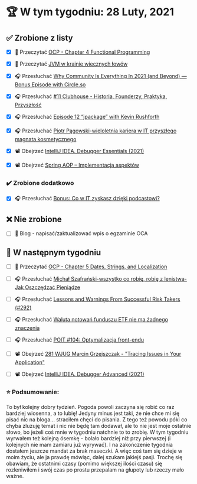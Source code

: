 # 🏆 W tym tygodniu: 28 Luty, 2021


## ✅ Zrobione z listy
- [x] 📗 Przeczytać [OCP - Chapter 4 Functional Programming](https://www.amazon.com/OCP-Certified-Professional-Programmer-1Z0-809-dp-1119067901/dp/1119067901/ref=mt_other?_encoding=UTF8&me=&qid=)
- [x] 📗 Przeczytać [JVM w krainie wiecznych łowów](https://jgardo.dev/2021/02/17/jvm-w-krainie-wiecznych-lowow/)
- [x] 🎧 Przesłuchać [Why Community Is Everything In 2021 (and Beyond) — Bonus Episode with Circle.so](https://www.smartpassiveincome.com/podcasts/why-community-is-everything-with-circle-so/)
- [x] 🎧 Przesłuchać [#11 Clubhouse - Historia, Founderzy, Praktyka, Przyszłość](https://biznesdzis.podbean.com/e/bizdzis11/)
- [x] 🎧 Przesłuchać [Episode 12 “jpackage” with Kevin Rushforth](https://inside.java/2021/02/11/podcast-012/)
- [x] 🎧 Przesłuchać [Piotr Pągowski-wieloletnia kariera w IT przyszłego magnata kosmetycznego](https://zaprojektujswojezycie.pl/piotr-pagowski-wieloletnia-kariera-w-it-przyszlego-magnata-kosmetycznego/)
- [x] 📽️ Obejrzeć [IntelliJ IDEA. Debugger Essentials (2021)](https://youtu.be/59RC8gVPlvk)
- [x] 📽️ Obejrzeć [Spring AOP – Implementacja aspektów](https://nullpointerexception.pl/spring-aop-implementacja-aspektow/)


### ✔️ Zrobione dodatkowo
- [x] 🎧 Przesłuchać [Bonus: Co w IT zyskasz dzięki podcastowi?](https://porozmawiajmyoit.pl/co-w-it-zyskasz-dzieki-podcastowi/)


## ❌ Nie zrobione
- [ ] 📝 Blog - napisać/zaktualizować wpis o egzaminie OCA


## 📝 W następnym tygodniu
- [ ] 📗 Przeczytać [OCP - Chapter 5 Dates, Strings, and Localization](https://www.amazon.com/OCP-Certified-Professional-Programmer-1Z0-809-dp-1119067901/dp/1119067901/ref=mt_other?_encoding=UTF8&me=&qid=)
- [ ] 🎧 Przesłuchać [Michał Szafrański-wszystko co robię, robię z lenistwa-Jak Oszczędzać Pieniądze](https://zaprojektujswojezycie.pl/michal-szafranski-wszystko-co-robie-robie-z-lenistwa-jak-oszczedzac-pieniadze/)
- [ ] 🎧 Przesłuchać [Lessons and Warnings From Successful Risk Takers (#292)](https://tim.blog/2018/01/18/lessons-and-warnings-from-successful-risk-takers/)
- [ ] 🎧 Przesłuchać [Waluta notowań funduszu ETF nie ma żadnego znaczenia](https://inwestomat.eu/waluta-notowan-funduszu-etf-nie-ma-zadnego-znaczenia/)
- [ ] 🎧 Przesłuchać [POIT #104: Optymalizacja front-endu](https://porozmawiajmyoit.pl/poit-104-optymalizacja-front-endu/)
- [ ] 📽️ Obejrzeć [281 WJUG Marcin Grzejszczak - "Tracing Issues in Your Application"](https://youtu.be/CL5vyQXRXxM)
- [ ] 📽️ Obejrzeć [IntelliJ IDEA. Debugger Advanced (2021)](https://youtu.be/40Og3hTV--k)


### ⭐ Podsumowanie:
To był kolejny dobry tydzień. Pogoda powoli zaczyna się robić co raz bardziej wiosenna, a to lubię! Jedyny minus jest taki, że nie chce mi się pisać nic na bloga... straciłem chęci do pisania. Z tego też powodu póki co chyba zluzuję temat i nic nie będę tam dodawał, ale to nie jest moje ostatnie słowo, bo jeżeli coś mnie w tygodniu natchnie to to zrobię. W tym tygodniu wyrwałem też kolejną ósemkę - bolało bardziej niż przy pierwszej (i kolejnych nie mam zamiaru już wyrywać). I na zakończenie tygodnia dostałem jeszcze mandat za brak maseczki. A więc coś tam się dzieje w moim życiu, ale ja prawdę mówiąc, dalej szukam jakiejś pasji. Trochę się obawiam, że ostatnimi czasy (pomimo większej ilości czasu) się rozleniwiłem i swój czas po prostu przepalam na głupoty lub rzeczy mało ważne. 
